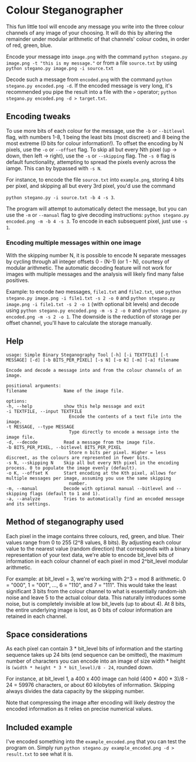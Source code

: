 # Colour Steganographer
This fun little tool will encode any message you write into the three
colour channels of any image of your choosing. It will do this by altering the
remainder under modular arithmetic of that channels' colour codes, in order of red, green, blue.

Encode your message into `image.png` with the command `python stegano.py image.png -t "this is my message."` or from a file `source.txt` by using `python stegano.py image.png -i source.txt`

Decode such a message from `encoded.png` with the command `python stegano.py encoded.png -d`. If the encoded message is very long, it's recommended you pipe the result into a file with the `>` operator; `python stegano.py encoded.png -d > target.txt`.

## Encoding tweaks
To use more bits of each colour for the message, use the `-b` or `--bitlevel` flag, with numbers 1-8, 1 being the least bits (most discreet) and 8 being the most extreme (0 bits for colour information!). To offset the encoding by N pixels, use the `-o` or `--offset` flag. To skip all but every Nth pixel (up -> down, then left -> right), use the `-s` or `--skipping` flag. The `-s 0` flag is default functionality, attempting to spread the pixels evenly across the iamge. This can by bypassed with `-s N`.

For instance, to encode the file `source.txt` into `example.png`, storing 4 bits per pixel, and skipping all but every 3rd pixel, you'd use the command

`python stegano.py -i source.txt -b 4 -s 3`.

The program will attempt to automatically detect the message, but you can use the `-m` or `--manual` flag to give decoding instructions: `python stegano.py encoded.png -m -b 4 -s 3`. To encode in each subsequent pixel, just use `-s 1`.

### Encoding multiple messages within one image
With the skipping number N, it is possible to encode N separate messages by cycling through all integer offsets 0 - (N-1) (or 1 - N), courtesy of modular arithmetic. The automatic decoding feature will not work for images with multiple messages and the analysis will likely find many false positives.

Example: to encode *two* messages, `file1.txt` and `file2.txt`, use `python stegano.py image.png -i file1.txt -s 2 -o 0` and `python stegano.py image.png -i file1.txt -s 2 -o 1` (with optional bit levels) and decode using `python stegano.py encoded.png -m -s 2 -o 0` and `python stegano.py encoded.png -m -s 2 -o 1`. The downside is the reduction of storage per offset channel, you'll have to calculate the storage manually.

## Help
    usage: Simple Binary Steganography Tool [-h] [-i TEXTFILE] [-t MESSAGE] [-d] [-b BITS_PER_PIXEL] [-s N] [-o K] [-m] [-a] filename

    Encode and decode a message into and from the colour channels of an image.

    positional arguments:
    filename              Name of the image file.

    options:
    -h, --help            show this help message and exit
    -i TEXTFILE, --input TEXTFILE
                            Encode the contents of a text file into the image.
    -t MESSAGE, --type MESSAGE
                            Type directly to encode a message into the image file.
    -d, --decode          Read a message from the image file.
    -b BITS_PER_PIXEL, --bitlevel BITS_PER_PIXEL
                            Store n bits per pixel. Higher = less discreet, as the colours are represented in fewer bits.
    -s N, --skipping N    Skip all but every Nth pixel in the encoding process. 0 to populate the image evenly (default).
    -o K, --offset K      Start encoding at the Kth pixel, allows for multiple messages per image, assuming you use the same skipping    
                            number.
    -m, --manual          Decode with optional manual --bitlevel and --skipping flags (default to 1 and 1).
    -a, --analyze         Tries to automatically find an encoded message and its settings.

## Method of steganography used
Each pixel in the image contains three colours, red, green, and blue. Their values range from 0 to 255 (2^8 values, 8 bits). By adjusting
each colour value to the nearest value (random direction) that corresponds with a binary representation of your text data, we're able to
encode bit_level bits of information in each colour channel of each pixel in mod 2^bit_level modular arithmetic.

For example: at bit_level = 3, we're working with 2^3 = mod 8 arithmetic. 0 = "000", 1 = "001", ..., 6 = "110", and 7 = "111". This would
take the least significant 3 bits from the colour channel to what is essentially random-ish noise and leave 5 to the actual colour data.
This naturally introduces some noise, but is completely invisible at low bit_levels (up to about 4). At 8 bits, the entire underlying image is lost, as 0 bits of colour information are retained in each channel.

## Space considerations
As each pixel can contain 3 * bit_level bits of information and the starting sequence takes up 24 bits (end sequence can be omitted), the maximum number of characters you can encode into an image of size width * height is `(width * height * 3 * bit_level)/8 - 24`, rounded down.

For instance, at bit_level 1, a 400 x 400 image can hold (400 * 400 * 3)/8 - 24 = 59976 characters, or about 60 kilobytes of information. Skipping always divides the data capacity by the skipping number.

Note that compressing the image after encoding will likely destroy the encoded information as it relies on precise numerical values.

## Included example
I've encoded something into the `example_encoded.png` that you can test the program on. Simply run `python stegano.py example_encoded.png -d > result.txt` to see what it is.